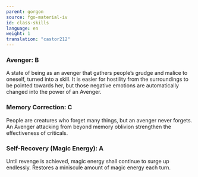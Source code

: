 ```yaml
---
parent: gorgon
source: fgo-material-iv
id: class-skills
language: en
weight: 1
translation: "castor212"
---
```


### Avenger: B

A state of being as an avenger that gathers people’s grudge and malice to oneself, turned into a skill.
It is easier for hostility from the surroundings to be pointed towards her, but those negative emotions are automatically changed into the power of an Avenger.

### Memory Correction: C

People are creatures who forget many things, but an avenger never forgets.
An Avenger attacking from beyond memory oblivion strengthen the effectiveness of criticals.

### Self-Recovery (Magic Energy): A

Until revenge is achieved, magic energy shall continue to surge up endlessly.
Restores a miniscule amount of magic energy each turn.
